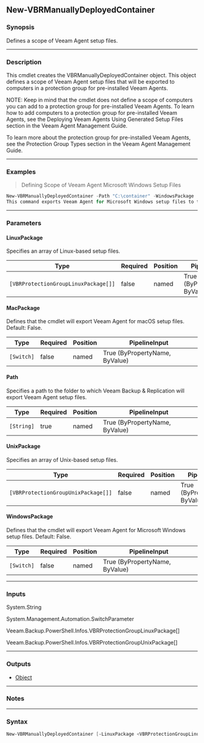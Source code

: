 New-VBRManuallyDeployedContainer
--------------------------------

### Synopsis
Defines a scope of Veeam Agent setup files.

---

### Description

This cmdlet creates the VBRManuallyDeployedContainer object. This object defines a scope of Veeam Agent setup files that will be exported to computers in a protection group for pre-installed Veeam Agents.

NOTE: Keep in mind that the cmdlet does not define a scope of computers you can add to a protection group for pre-installed Veeam Agents. To learn how to add computers to a protection group for pre-installed Veeam Agents, see the Deploying Veeam Agents Using Generated Setup Files section in the Veeam Agent Management Guide.

To learn more about the protection group for pre-installed Veeam Agents, see the Protection Group Types section in the Veeam Agent Management Guide.

---

### Examples
> Defining Scope of Veeam Agent Microsoft Windows Setup Files

```PowerShell
New-VBRManuallyDeployedContainer -Path "C:\container" -WindowsPackage
This command exports Veeam Agent for Microsoft Windows setup files to the C:\container folder path after you create a protection group for pre-installed Veeam Agents.
```

---

### Parameters
#### **LinuxPackage**
Specifies an array of Linux-based setup files.

|Type                                |Required|Position|PipelineInput                 |
|------------------------------------|--------|--------|------------------------------|
|`[VBRProtectionGroupLinuxPackage[]]`|false   |named   |True (ByPropertyName, ByValue)|

#### **MacPackage**
Defines that the cmdlet will export Veeam Agent for macOS setup files.
Default: False.

|Type      |Required|Position|PipelineInput                 |
|----------|--------|--------|------------------------------|
|`[Switch]`|false   |named   |True (ByPropertyName, ByValue)|

#### **Path**
Specifies a path to the folder to which Veeam Backup & Replication will export Veeam Agent setup files.

|Type      |Required|Position|PipelineInput                 |
|----------|--------|--------|------------------------------|
|`[String]`|true    |named   |True (ByPropertyName, ByValue)|

#### **UnixPackage**
Specifies an array of Unix-based setup files.

|Type                               |Required|Position|PipelineInput                 |
|-----------------------------------|--------|--------|------------------------------|
|`[VBRProtectionGroupUnixPackage[]]`|false   |named   |True (ByPropertyName, ByValue)|

#### **WindowsPackage**
Defines that the cmdlet will export Veeam Agent for Microsoft Windows setup files.
Default: False.

|Type      |Required|Position|PipelineInput                 |
|----------|--------|--------|------------------------------|
|`[Switch]`|false   |named   |True (ByPropertyName, ByValue)|

---

### Inputs
System.String

System.Management.Automation.SwitchParameter

Veeam.Backup.PowerShell.Infos.VBRProtectionGroupLinuxPackage[]

Veeam.Backup.PowerShell.Infos.VBRProtectionGroupUnixPackage[]

---

### Outputs
* [Object](https://learn.microsoft.com/en-us/dotnet/api/System.Object)

---

### Notes

---

### Syntax
```PowerShell
New-VBRManuallyDeployedContainer [-LinuxPackage <VBRProtectionGroupLinuxPackage[]>] [-MacPackage] -Path <String> [-UnixPackage <VBRProtectionGroupUnixPackage[]>] [-WindowsPackage] [<CommonParameters>]
```
